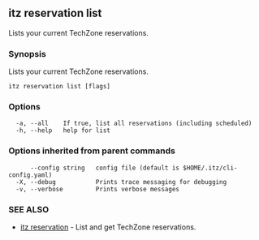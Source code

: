## itz reservation list

Lists your current TechZone reservations.

### Synopsis

Lists your current TechZone reservations.

```
itz reservation list [flags]
```

### Options

```
  -a, --all    If true, list all reservations (including scheduled)
  -h, --help   help for list
```

### Options inherited from parent commands

```
      --config string   config file (default is $HOME/.itz/cli-config.yaml)
  -X, --debug           Prints trace messaging for debugging
  -v, --verbose         Prints verbose messages
```

### SEE ALSO

* [itz reservation](itz_reservation.md)	 - List and get TechZone reservations.

